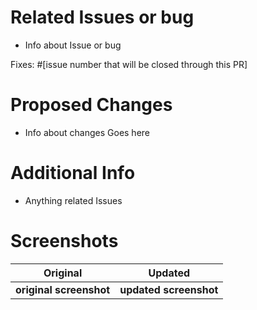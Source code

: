 # Related Issues or bug

- Info about Issue or bug

Fixes: #[issue number that will be closed through this PR]

# Proposed Changes

- Info about changes Goes here

# Additional Info

- Anything related Issues

# Screenshots

|        Original         |        Updated         |
| :---------------------: | :--------------------: |
| **original screenshot** | **updated screenshot** |
